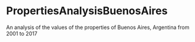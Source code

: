# PropertiesAnalysisBuenosAires
An analysis of the values of the properties of Buenos Aires, Argentina from 2001 to 2017
